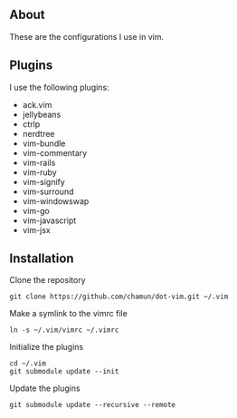 ## About

These are the configurations I use in vim.

## Plugins

I use the following plugins:

* ack.vim
* jellybeans
* ctrlp
* nerdtree
* vim-bundle
* vim-commentary
* vim-rails
* vim-ruby
* vim-signify
* vim-surround
* vim-windowswap
* vim-go
* vim-javascript
* vim-jsx

## Installation

Clone the repository

    git clone https://github.com/chamun/dot-vim.git ~/.vim

Make a symlink to the vimrc file

    ln -s ~/.vim/vimrc ~/.vimrc

Initialize the plugins

    cd ~/.vim
    git submodule update --init

Update the plugins

    git submodule update --recursive --remote
